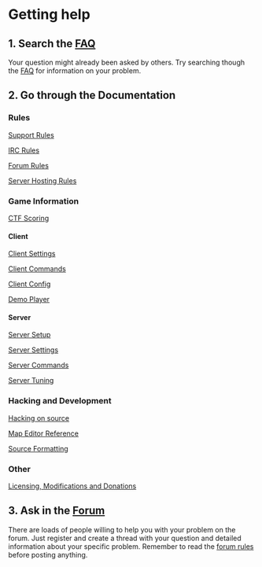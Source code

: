 # Getting help

## 1. Search the [FAQ](support/faq.md)
Your question might already been asked by others. Try searching though the [FAQ](support/faq.md) for information on your problem.

## 2. Go through the Documentation

### Rules

[Support Rules](rules/support_rules.md)

[IRC Rules](rules/irc_rules.md)

[Forum Rules](rules/forum_rules.md)

[Server Hosting Rules](rules/server_rules.md)

### Game Information

[CTF Scoring](ctf_scoring.md)

#### Client

[Client Settings](client_settings.md)

[Client Commands](client_commands.md)

[Client Config](client_config.md)

[Demo Player](demo_player.md)

#### Server

[Server Setup](server_setup.md)

[Server Settings](server_settings.md)

[Server Commands](server_commands.md)

[Server Tuning](server_tuning.md)


### Hacking and Development

[Hacking on source](hacking.md)

[Map Editor Reference](map_editor_reference.md)

[Source Formatting](nomenclature.md)


### Other

[Licensing, Modifications and Donations](licensing_misc.md)


## 3. Ask in the [Forum](https://www.teeworlds.com/forum/)
There are loads of people willing to help you with your problem on the forum. Just register and create a thread with your question and detailed information about your specific problem. Remember to read the [forum rules](rules/forum_rules.md) before posting anything.
